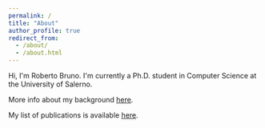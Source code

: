 ```yaml
---
permalink: /
title: "About"
author_profile: true
redirect_from: 
  - /about/
  - /about.html
---
```

Hi, I'm Roberto Bruno. I'm currently a Ph.D. student in Computer Science at the University of Salerno.

More info about my background [here](https://https://rob11001.github.io/cv/).

My list of publications is available [here](https://rob11001.github.io/publications/).

